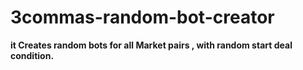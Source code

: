 # 3commas-random-bot-creator

**it Creates random bots for all Market pairs , with random start deal condition.**
